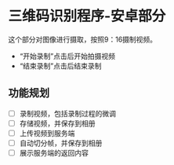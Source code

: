 # 三维码识别程序-安卓部分
这个部分对图像进行摄取，按照9：16摄制视频。
- “开始录制”点击后开始拍摄视频
- “结束录制”点击后结束录制

## 功能规划
- [ ] 录制视频，包括录制过程的微调
- [ ] 存储视频，并保存到相册
- [ ] 上传视频到服务端
- [ ] 自动切分帧，并保存到相册
- [ ] 展示服务端的返回内容
